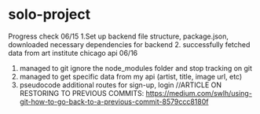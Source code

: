 # solo-project
Progress check
06/15
1.Set up backend file structure, package.json, downloaded necessary dependencies for backend
2. successfully fetched data from art institute chicago api
06/16
1. managed to git ignore the node_modules folder and stop tracking on git
2. managed to get specific data from my api (artist, title, image url, etc)
3. pseudocode additional routes for sign-up, login
//ARTICLE ON RESTORING TO PREVIOUS COMMITS:
https://medium.com/swlh/using-git-how-to-go-back-to-a-previous-commit-8579ccc8180f